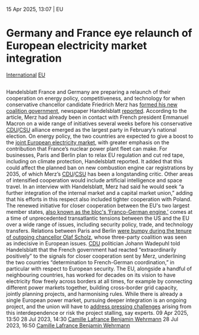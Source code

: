 15 Apr 2025, 13:07
| 
EU
# Germany and France eye relaunch of European electricity market integration 
[International](https://www.cleanenergywire.org/topics/International) [EU](https://www.cleanenergywire.org/topics/EU)
## 
Handelsblatt
France and Germany are preparing a relaunch of their cooperation on energy policy, competitiveness, and technology for when conservative chancellor candidate Friedrich Merz has [formed his new coalition government](https://www.cleanenergywire.org/dossiers/germany-coalition-government-talks-vote-2025), newspaper Handelsblatt [reported](https://www.handelsblatt.com/politik/international/berlin-und-paris-merz-und-macron-planen-schnelle-europa-initiativen/100121404.html). According to the article, Merz had already been in contact with French president Emmanuel Macron on a wide range of initiatives several weeks before his conservative [CDU](https://www.cleanenergywire.org/experts/cdu-christian-democratic-union)/[CSU](https://www.cleanenergywire.org/experts/csu-christian-social-union) alliance emerged as the largest party in February’s national election.
On energy policy, the two countries are expected to give a boost to the [joint European electricity market](https://www.cleanenergywire.org/factsheets/eu-electricity-market-integration-collides-member-states-uneven-benefits), with greater emphasis on the contribution that France’s nuclear power plant fleet can make. For businesses, Paris and Berlin plan to relax EU regulation and cut red tape, including on climate protection, Handelsblatt reported. It added that this could affect the planned ban on new combustion engine car registrations by 2035, of which Merz’s [CDU](https://www.cleanenergywire.org/experts/cdu-christian-democratic-union)/[CSU](https://www.cleanenergywire.org/experts/csu-christian-social-union) has been a longstanding critic. Other areas of intensified cooperation would include artificial intelligence and space travel. In an interview with Handelsblatt, Merz had said he would seek “a further integration of the internal market and a capital market union,” adding that his efforts in this respect also included tighter cooperation with Poland.
The renewed initiative for closer cooperation between the EU's two largest member states, [also known as the bloc's ‘Franco-German engine,’](https://www.cleanenergywire.org/dossiers/nuclear-gas-renewables-what-powers-eus-franco-german-engine-future) comes at a time of unprecedented transatlantic tensions between the US and the EU over a wide range of issues, including security policy, trade, and technology transfers. Relations between Paris and Berlin [were bumpy during the tenure of outgoing chancellor Olaf Scholz](https://www.cleanenergywire.org/news/france-and-germany-sideline-energy-spat-during-state-visit-far-right-threat-looms-over-eu-elections), whose three-party coalition was seen as indecisive in European issues. [CDU](https://www.cleanenergywire.org/experts/cdu-christian-democratic-union) politician Johann Wadepuhl told Handelsblatt that the French government had reacted “extraordinarily positively” to the signals for closer cooperation sent by Merz, underlining the two countries “determination to French-German coordination,” in particular with respect to European security.
The EU, alongside a handful of neighbouring countries, has worked for decades on its vision to have electricity flow freely across borders at all times, for example by connecting different power markets together, building cross-border grid capacity, jointly planning projects, and harmonising rules. While there is already a single European power market, pursuing deeper integration is an ongoing project, and the union will have to [address pressing challenges](https://www.cleanenergywire.org/factsheets/eu-electricity-market-integration-collides-member-states-uneven-benefits) arising from this interdependence or risk the project stalling, say experts.
09 Apr 2025, 13:50
28 Jul 2023, 14:30
[Camille Lafrance ](https://www.cleanenergywire.org/about-us-clew-team)[Benjamin Wehrmann](https://www.cleanenergywire.org/about-us-clew-team)
28 Jul 2023, 16:50
[Camille Lafrance ](https://www.cleanenergywire.org/about-us-clew-team)[Benjamin Wehrmann](https://www.cleanenergywire.org/about-us-clew-team)